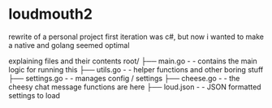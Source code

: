# loudmouth2

rewrite of a personal project
first iteration was c#, but now i wanted to make a native and golang seemed optimal

explaining files and their contents
root/
├── main.go -       - contains the main logic for running this
├── utils.go -      - helper functions and other boring stuff
├── settings.go -   - manages config / settings
├── cheese.go -     - the cheesy chat message functions are here
├── loud.json -     - JSON formatted settings to load